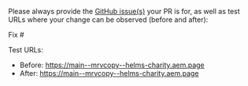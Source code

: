 Please always provide the [GitHub issue(s)](../issues) your PR is for, as well as test URLs where your change can be observed (before and after):

Fix #<gh-issue-id>

Test URLs:
- Before: https://main--mrvcopy--helms-charity.aem.page
- After: https://main--mrvcopy--helms-charity.aem.page
